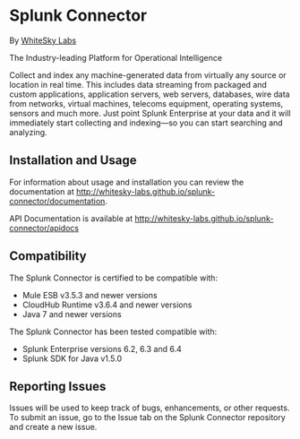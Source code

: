 
Splunk Connector
=========================

By [WhiteSky Labs](http://www.whiteskylabs.com)


The Industry-leading Platform for Operational Intelligence

Collect and index any machine-generated data from virtually any source or location in real time. This includes data streaming from packaged and custom applications, application servers, web servers, databases, wire data from networks, virtual machines, telecoms equipment, operating systems, sensors and much more. Just point Splunk Enterprise at your data and it will immediately start collecting and indexing—so you can start searching and analyzing.

Installation and Usage
----------------------

For information about usage and installation you can review the documentation at http://whitesky-labs.github.io/splunk-connector/documentation.

API Documentation is available at http://whitesky-labs.github.io/splunk-connector/apidocs

Compatibility
----------------------

The Splunk Connector is certified to be compatible with:
* Mule ESB v3.5.3 and newer versions
* CloudHub Runtime v3.6.4 and newer versions
* Java 7 and newer versions

The Splunk Connector has been tested compatible with:
* Splunk Enterprise versions 6.2, 6.3 and 6.4
* Splunk SDK for Java v1.5.0

Reporting Issues
----------------

Issues will be used to keep track of bugs, enhancements, or other requests. To submit an issue, go to the Issue tab on the Splunk Connector repository and create a new issue.

